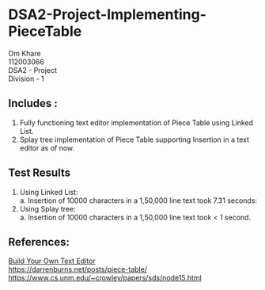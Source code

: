 # DSA2-Project-Implementing-PieceTable

Om Khare <br/>
112003066 <br/>
DSA2 - Project <br/>
Division - 1 <br/>

## Includes : <br/>
1. Fully functioning text editor implementation of Piece Table using Linked List. <br/>
2. Splay tree implementation of Piece Table supporting Insertion in a text editor as of now.

## Test Results <br/>
1. Using Linked List: <br/>
a. Insertion of 10000 characters in a 1,50,000 line text took 7.31 seconds:<br/>
2. Using Splay tree:<br/>
a. Insertion of 10000 characters in a 1,50,000 line text took < 1 second.<br/>

## References: <br/>
[Build Your Own Text Editor](https://viewsourcecode.org/snaptoken/kilo/index.html) <br/>
https://darrenburns.net/posts/piece-table/ <br/>
https://www.cs.unm.edu/~crowley/papers/sds/node15.html <br/>
